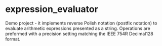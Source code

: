 # expression_evaluator
Demo project - it implements reverse Polish notation (postfix notation) to evaluate arithmetic expressions presented as a string.
Operations are preformed with a precision setting matching the IEEE 754R Decimal128 format.
